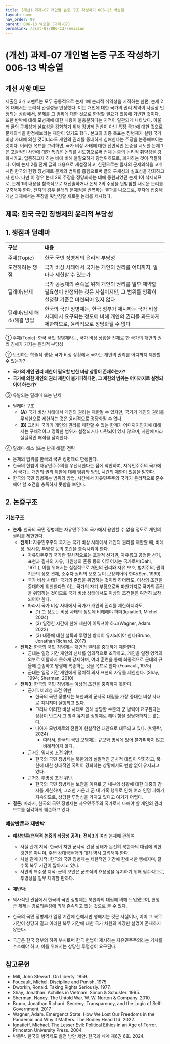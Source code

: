 ```yaml
---
title: (개선) 과제-07 개인별 논증 구조 작성하기 006-13 박승열
layout: home
nav_order: 99
parent: 006-13 박승열 (과제-07)
permalink: /asmt-07/006-13/revision
---
```


# (개선) 과제-07 개인별 논증 구조 작성하기 006-13 박승열

## 개선 사항 메모

제출된 3개 코멘트는 모두 공통적으로 논제 1에 논리적 취약성을 지적하는 한편, 논제 2에 대해서는 논리적 완결성을 인정했다. 이는 개인에 대한 국가의 권리 제약이 사실상 인정되는 상황에서, 문제를 그 범위에 대한 것으로 한정할 필요가 있음에 기반한 것이다. 또한 반박에 대해 모병제에 대한 내용이 불충분하다는 지적이 일관되게 나타났다. 아울러 글의 구체성과 실효성을 강화하기 위해 징병제 전반이 아닌 특정 국가에 대한 것으로 문제의식을 한정해보라는 제안이 있기도 했다.
본고의 최종 목표는 징병제가 설령 국가 비상 사태에 의한 것이더라도 개인의 권리를 중대하게 침해한다는 주장을 논증해보이는 것이다. 이러한 목표를 고려하면, 국가 비상 사태에 대한 전반적인 논증을 시도한 논제 1은 포괄적인 사안에 대한 폭좁은 논의를 시도함으로써 전체 논증의 논리적 취약성을 강화시키고, 입증하고자 하는 바에 비해 불필요하게 광범위하므로, 폐기하는 것이 적절하다. 이에 논제 2를 전체 글의 내용으로 재설정하고, 한편으로는 필자의 문제의식을 고취시킨 한국의 현행 징병제로 문제의 범위를 좁힘으로써 글의 구체성과 실효성을 강화하고자 한다. 다만 이 경우 논제 2의 주장을 정당화하는 데에 동원되었던 논제 1이 삭제되므로, 논제 1의 내용을 함축적으로 재진술하거나 논제 2의 주장을 뒷받침할 새로운 논리를 구축해야 한다. 전자의 경우 본래의 문제점을 반복하는 결과를 나으므로, 후자에 집중해 개선 과제에서는 주장을 뒷받침할 새로운 논리를 제시했다. 

## 제목: 한국 국민 징병제의 윤리적 부당성

## 1. 쟁점과 딜레마

| 구분 | 내용 |
|:---|:---|
| 주제(Topic) | 한국 국민 징병제의 윤리적 부당성 |
| 도전하려는 쟁점 | 국가 비상 사태에서 국가는 개인의 권리를 어디까지, 얼마나 제한할 수 있는가 |
| 딜레마/난제 | 국가 공동체의 존속을 위해 개인의 권리를 일부 제약할 필요성이 인정되는 것은 사실이지만, 그 범위를 명확히 설정할 기준은 마련되어 있지 않다 |
| 딜레마/난제 해소/해결 방법 | 한국의 국민 징병제는, 한국 정부가 제시하는 국가 비상 사태에서 요구되는 정도에 비해 개인의 권리를 과도하게 제한하므로, 윤리적으로 정당화될 수 없다  |

① 주제(Topic): 한국 국민 징병제라는, 국가 비상 상황을 전제로 한 국가의 개인의 권리 침해가 가지는 윤리적 부당성 

② 도전하는 학술적 쟁점: 국가 비상 상황에서 국가는 개인의 권리를 어디까지 제한할 수 있는가? 

- **국가의 개인 권리 제한이 필요할 만한 비상 상황이 존재하는가?**  
- **국가에 의한 개인의 권리 제한이 불가피하다면, 그 제한의 범위는 어디까지로 설정되어야 하는가?**  

③ 유발되는 딜레마 또는 난제

- 딜레마 구조
  - **(A)** 국가 비상 사태에서 개인의 권리는 제한될 수 있지만, 국가가 개인의 권리를 무제한으로 제한하는 것은 윤리적으로 정당화될 수 없다.
  - **(B)** 그러나 국가가 개인의 권리를 제한할 수 있는 한계가 어디까지인지에 대해서는 구체적이고 명확한 범위가 설정되거나 마련되어 있지 않으며, 사안에 따라 실질적인 해석을 달리한다.

④ 딜레마 해소 (또는 난제 해결) 전략

- 문제의 범위를 한국의 국민 징병제로 한정한다.
- 한국의 헌법이 자유민주주의를 우선시한다는 점에 착안하여, 자유민주주의 국가에서 국가는 개인의 권리 제한에 대해 범위와 방법, 시간의 제한이 있음을 밝힌다. 
- 한국의 국민 징병제는 범위와 방법, 시간에서 자유민주주의 국가가 윤리적으로 준수해야 할 조건을 충족하지 못함을 보인다. 

## 2. 논증구조

### 기본구조

- **논제:** 한국의 국민 징병제는 자유민주주의 국가에서 용인할 수 없을 정도로 개인의 권리를 제한한다. 
  - **전제1:** 자유민주주의 국가는 국가 비상 사태에서 개인의 권리를 제한할 때, 비례성, 임시성, 투명성 등의 조건을 충족시켜야 한다.
    - 자유민주주의 국가란 절차적으로는 포괄적 선거권, 자유롭고 공정한 선거, 표현과 결사의 자유, 다원성의 존중 등의 이루어지는 국가로써(Dahl, 1971.), 이를 위해서는 실질적으로 개인의 권리와 자유 보호, 법치주의, 권력기관의 상호 견제, 소수자 권리의 보호 등이 보장되어야 한다(Sen, 1999). 
    -  국가 비상 사태가 국가의 존립을 위협하는 것이라 하더라도, 이상의 조건을 중대하게 위반한다면 이는 국가의 자기 부정으로써 마찬가지로 국가의 존립을 위협하는 것이므로 국가 비상 상태에서도 이상의 조건들은 여전히 보장되어야 한다.
    - 따라서 국가 비상 사태에서 국가가 개인의 권리를 제한하더라도, 
       - (1) 그 정도는 비상 사태의 정도에 비례해야 하며(Ignatieff, Michel. 2004)
       - (2) 일정한 시간에 한해 제한이 이뤄져야 하고(Wagner, Adam. 2022)
       - (3) 대중에 대한 설득과 투명한 방식이 유지되어야 한다(Bruno, Jonathan Richard. 2017)
  - **전제2:** 한국의 국민 징병제는 개인의 권리를 중대하게 제한한다.
    - 군대는 일정 기간 개인의 신체를 임의적으로 조작하고, 개인을 일정 영역의 외부로 이탈하지 못하게 강제하며, 여러 훈련을 통해 최종적으로 군대의 규율에 순종하고 명령에 복종하는 것을 목표로 한다.(Foucault, 1975)
    - 군대는 일정 기간 개인에게 정치적 의사 표현의 자유를 제한한다. (Shay, 1994; Sherman, 2010)
  - **전제3:** 한국의 국민 징병제는 이상의 조건을 충족하지 못한다.
      - 근거1. 비례성 조건 위반
        - 한국의 국민 징병제는 북한과의 군사적 대립을 가장 중대한 비상 사태로 여겨지며 실행되고 있다.
        - 그러나 이러한 비상 사태로 인해 상당한 수준의 군 병력이 요구된다는 상황이 반드시 그 병력 유지를 징병제로 해야 함을 정당화하지는 않는다.
        - 나아가 모병제로의 전환이 현실적인 대안으로 대두되고 있다. (박종탁, 2024)
          - 따라서, 한국의 국민 모병제는 규모와 방식에 있어 불가피하지 않고 비례적이지 않다. 
      - 근거2. 임시성 조건 위반.
          - 한국의 국민 징병제는 북한과의 실질적인 군사적 대립이 약화하고, 북한에 대한 상대적인 국력이 강화하는 상황에서도 변함 없이 유지되고 있다.
      - 근거3. 투명성 조건 위반.
          - 한국의 국민 징병제는 보안을 이유로 군 내부의 상황에 대한 대중의 감시를 제한하며, 그러한 가운데 군 내 가혹 행위로 인해 여러 인명 피해가 지속되므로, 상당한 투명성을 가지고 있다고 여기기 어렵다. 
- **결론:** 따라서, 한국의 국민 징병제는 자유민주주의 국가로서 다해야 할 개인의 권리 보호를 심각하게 훼손하고 있다.  

### 예상반론과 재반박

- **예상반론(연역적 논증의 타당성 공격):** **전제3**의 여러 논제에 관하여
  - 사실 관계 지적: 한국이 처한 군사적 긴장 상태가 온전히 북한과의 대립에 의한 것만은 아니며, 주변 강대국들과의 대치 역시 고려해야 한다.
  - 사실 관계 지적: 한국의 국민 징병제는 제한적인 기간에 한해서만 행해지며, 갈수록 복무 기간이 짧아지고 있다.
  - 사안의 특수성 지적: 군의 보안은 군조직의 효용성을 유지하기 위해 필수적으로, 투명성을 일부 제약할 만하다.

- **재반박:**
 - 역사적인 관점에서 한국의 국민 징병제는 북한과의 대립에 의해 도입됐으며, 현행 군 체제는 경로의존성에 의해 존속되고 있는 것으로 볼 수 있다.
 - 한국의 국민 징병제가 일정 기간에 한해서만 행해지는 것은 사실이나, 이미 그 복무 기간이 상당히 길고 이러한 복무 기간에 대한 국가 차원의 마땅한 설명이 존재하지 않는다.
 - 국군은 한국 정부의 하위 부처로써 한국 헌법이 제시하는 자유민주주의라는 가치를 수호해야 하고, 이를 위해서는 상당한 투명성이 요구된다. 

## 참고문헌

- Mill, John Stewart. On Liberty. 1859.
- Foucault, Michel. Discipline and Punish. 1975
- Dworkin, Ronald. Taking Rights Seriously. 1977.
- Shay, Jonathan. Achilles in Vietnam. Simon & Schuster. 1995.
- Sherman, Nancy. The Untold War. W. W. Norton & Company. 2010.
- Bruno, Jonathan Richard. Secrecy, Transparency, and the Logic of Self-Government. 2017
- Wagner, Adam. Emergenct State: How We Lost Our Freedoms in the Pandemic and Why it Matters. The Bodley Head Ltd. 2022.
- Ignatieff, Michael. The Lesser Evil: Political Ethics in an Age of Terror. Princeton University Press. 2004.
- 박종탁. 한국의 병역제도 발전 방안 제안. 한국과 세계 제6권 6호. 2024.